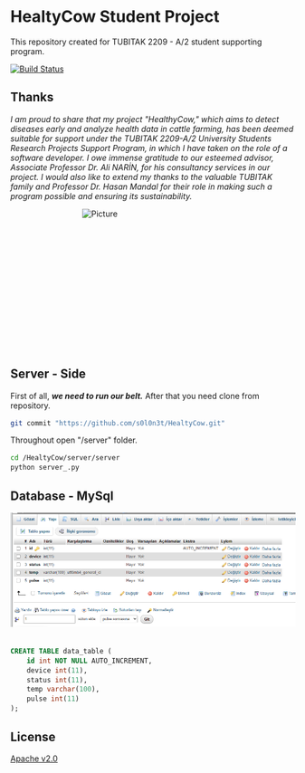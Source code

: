 # HealtyCow Student Project
This repository created for TUBITAK 2209 - A/2 student supporting program.

 [![Build Status](https://static.licdn.com/aero-v1/sc/h/aahlc8ivbnmk0t3eyz8as5gvr)](https://www.linkedin.com/in/furkan-tokgoz/) 

## Thanks
*I am proud to share that my project "HealthyCow," which aims to detect diseases early and analyze health data in cattle farming, has been deemed suitable for support under the TUBITAK 2209-A/2 University Students Research Projects Support Program, in which I have taken on the role of a software developer.
I owe immense gratitude to our esteemed advisor, Associate Professor Dr. Ali NARİN, for his consultancy services in our project.
I would also like to extend my thanks to the valuable TUBITAK family and Professor Dr. Hasan Mandal for their role in making such a program possible and ensuring its sustainability.*

<img src="https://tubitak.gov.tr/sites/default/files/2023-08/logo.svg" 
        alt="Picture" 
        width="250" 
        height="250" 
        style="display: block; margin: 0 auto" />





## Server - Side

First of all, ***we need to run our belt.*** After that you need clone from repository.

```bash
git commit "https://github.com/s0l0n3t/HealtyCow.git"
```

Throughout open "/server" folder.

```bash
cd /HealtyCow/server/server
python server_.py
```

## Database - MySql

![github](/database_set.png)

```sql

CREATE TABLE data_table (
    id int NOT NULL AUTO_INCREMENT,
    device int(11),
    status int(11),
    temp varchar(100),
    pulse int(11)
);
```

## License

[Apache v2.0](https://choosealicense.com/licenses/apache-2.0/)